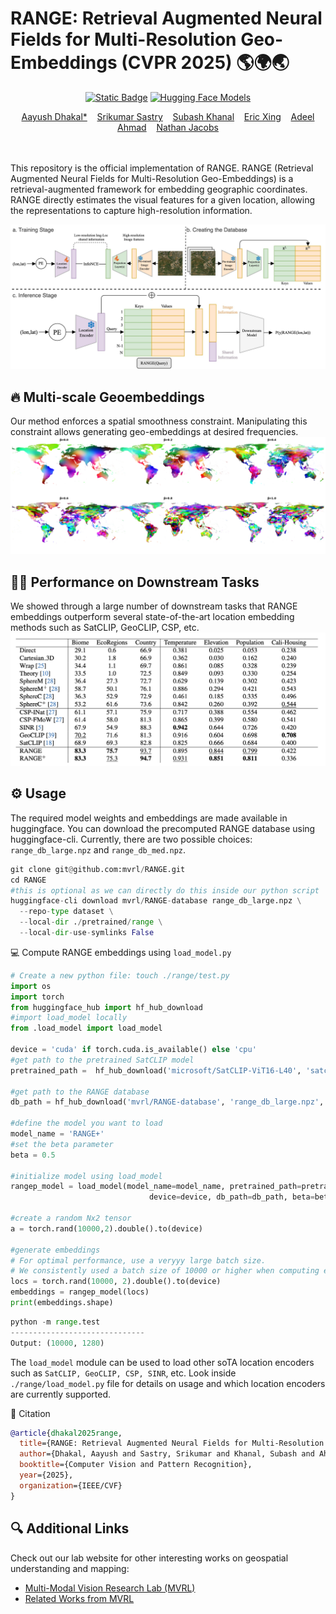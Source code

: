 # RANGE: Retrieval Augmented Neural Fields for Multi-Resolution Geo-Embeddings (CVPR 2025) 🌎🌍🌏
<div align="center">

[![Static Badge](https://img.shields.io/badge/2502.19781-red?label=arxiv)](https://arxiv.org/abs/2502.19781)
[![Hugging Face Models](https://img.shields.io/badge/%F0%9F%A4%97%20HuggingFace-Models-yellow
)](https://huggingface.co/collections/MVRL/range-67e99fa1dfc6c86a3b872c09)

</center>

[Aayush Dhakal*](https://sites.wustl.edu/aayush/)&nbsp;&nbsp;&nbsp;
[Srikumar Sastry](https://vishu26.github.io/)&nbsp;&nbsp;&nbsp;
[Subash Khanal](https://subash-khanal.github.io/)&nbsp;&nbsp;&nbsp;
[Eric Xing](https://ericx003.github.io/)&nbsp;&nbsp;&nbsp;
[Adeel Ahmad](https://adealgis.wixsite.com/adeel-ahmad-geog)&nbsp;&nbsp;&nbsp;
[Nathan Jacobs](https://jacobsn.github.io/)


</div>
<br>
<br>
This repository is the official implementation of RANGE. RANGE (Retrieval Augmented Neural Fields for Multi-Resolution Geo-Embeddings) is a retrieval-augmented framework for embedding geographic coordinates. RANGE directly estimates the visual features for a given location, allowing the representations to capture high-resolution information. 

![](images/framework_cam.jpg)

## 🔥 Multi-scale Geoembeddings
Our method enforces a spatial smoothness constraint. Manipulating this constraint allows generating geo-embeddings at desired frequencies.
![](images/beta_interpolation_2.png)

## 🏋️‍♂️ Performance on Downstream Tasks
We showed through a large number of downstream tasks that RANGE embeddings outperform several state-of-the-art location embedding methods such as SatCLIP, GeoCLIP, CSP, etc.
![](images/downstream.png)



## ⚙️ Usage
The required model weights and embeddings are made available in huggingface. You can download the precomputed RANGE database using huggingface-cli. Currently, there are two possible choices: `range_db_large.npz` and `range_db_med.npz`.
```python
git clone git@github.com:mvrl/RANGE.git
cd RANGE
#this is optional as we can directly do this inside our python script
huggingface-cli download mvrl/RANGE-database range_db_large.npz \
  --repo-type dataset \
  --local-dir ./pretrained/range \
  --local-dir-use-symlinks False
```

💻 Compute RANGE embeddings using `load_model.py` 
```python
# Create a new python file: touch ./range/test.py
import os
import torch
from huggingface_hub import hf_hub_download
#import load_model locally
from .load_model import load_model

device = 'cuda' if torch.cuda.is_available() else 'cpu'
#get path to the pretrained SatCLIP model
pretrained_path =  hf_hub_download('microsoft/SatCLIP-ViT16-L40', 'satclip-vit16-l40.ckpt', repo_type='model', local_dir='./pretrained/range', local_dir_use_symlinks=False)

#get path to the RANGE database
db_path = hf_hub_download('mvrl/RANGE-database', 'range_db_large.npz', repo_type='dataset', local_dir='./pretrained/range', local_dir_use_symlinks=False)

#define the model you want to load
model_name = 'RANGE+'
#set the beta parameter
beta = 0.5

#initialize model using load_model
rangep_model = load_model(model_name=model_name, pretrained_path=pretrained_path,
                               device=device, db_path=db_path, beta=beta)

#create a random Nx2 tensor    
a = torch.rand(10000,2).double().to(device)

#generate embeddings
# For optimal performance, use a veryyy large batch size.
# We consistently used a batch size of 10000 or higher when computing embeddings.
locs = torch.rand(10000, 2).double().to(device)
embeddings = rangep_model(locs)
print(embeddings.shape)
```
```python
python -m range.test
------------------------------
Output: (10000, 1280)
```
The `load_model` module can be used to load other soTA location encoders such as `SatCLIP, GeoCLIP, CSP, SINR`, etc. Look inside `./range/load_model.py` file for details on usage and which location encoders are currently supported.  

📑 Citation

```bibtex
@article{dhakal2025range,
  title={RANGE: Retrieval Augmented Neural Fields for Multi-Resolution Geo-Embeddings},
  author={Dhakal, Aayush and Sastry, Srikumar and Khanal, Subash and Ahmad, Adeel and Xing, Eric and Jacobs, Nathan},
  booktitle={Computer Vision and Pattern Recognition},
  year={2025},
  organization={IEEE/CVF}
}
```


## 🔍 Additional Links
Check out our lab website for other interesting works on geospatial understanding and mapping:
* [Multi-Modal Vision Research Lab (MVRL)](https://mvrl.cse.wustl.edu/)
* [Related Works from MVRL](https://mvrl.cse.wustl.edu/publications/)
